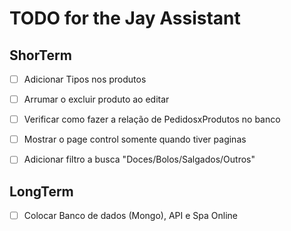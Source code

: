 # TODO for the Jay Assistant

## ShorTerm
- [ ] Adicionar Tipos nos produtos
- [ ] Arrumar o excluir produto ao editar
- [ ] Verificar como fazer a relação de PedidosxProdutos no banco
- [ ] Mostrar o page control somente quando tiver paginas
- [ ] Adicionar filtro a busca "Doces/Bolos/Salgados/Outros"


## LongTerm
- [ ] Colocar Banco de dados (Mongo), API e Spa Online